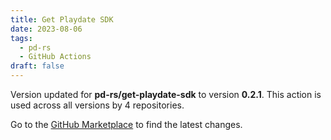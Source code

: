 ```yaml
---
title: Get Playdate SDK
date: 2023-08-06
tags:
  - pd-rs
  - GitHub Actions
draft: false
---
```



Version updated for **pd-rs/get-playdate-sdk** to version **0.2.1**.
This action is used across all versions by 4 repositories.

Go to the [GitHub Marketplace](https://github.com/marketplace/actions/get-playdate-sdk) to find the latest changes.

